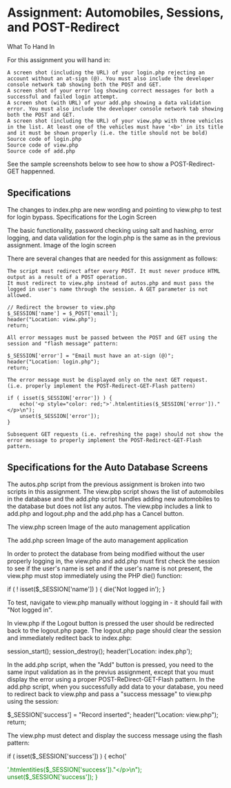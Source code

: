 # Assignment: Automobiles, Sessions, and POST-Redirect

What To Hand In

For this assignment you will hand in:

    A screen shot (including the URL) of your login.php rejecting an account without an at-sign (@). You must also include the developer console network tab showing both the POST and GET.
    A screen shot of your error log showing correct messages for both a successful and failed login attempt.
    A screen shot (with URL) of your add.php showing a data validation error. You must also include the developer console network tab showing both the POST and GET.
    A screen shot (including the URL) of your view.php with three vehicles in the list. At least one of the vehicles must have '<b>' in its title and it must be shown properly (i.e. the title should not be bold)
    Source code of login.php
    Source code of view.php
    Source code of add.php

See the sample screenshots below to see how to show a POST-Redirect-GET happenned. 

## Specifications

The changes to index.php are new wording and pointing to view.php to test for login bypass.
Specifications for the Login Screen

The basic functionality, password checking using salt and hashing, error logging, and data validation for the login.php is the same as in the previous assignment.
Image of the login screen

There are several changes that are needed for this assignment as follows:

    The script must redirect after every POST. It must never produce HTML output as a result of a POST operation.
    It must redirect to view.php instead of autos.php and must pass the logged in user's name through the session. A GET parameter is not allowed.

    // Redirect the browser to view.php
    $_SESSION['name'] = $_POST['email'];
    header("Location: view.php");
    return;

    All error messages must be passed between the POST and GET using the session and "flash message" pattern:

    $_SESSION['error'] = "Email must have an at-sign (@)";
    header("Location: login.php");
    return;

    The error message must be displayed only on the next GET request. (i.e. properly implement the POST-Redirect-GET-Flash pattern)

    if ( isset($_SESSION['error']) ) {
        echo('<p style="color: red;">'.htmlentities($_SESSION['error'])."</p>\n");
        unset($_SESSION['error']);
    }

    Subsequent GET requests (i.e. refreshing the page) should not show the error message to properly implement the POST-Redirect-GET-Flash pattern.

## Specifications for the Auto Database Screens

The autos.php script from the previous assignment is broken into two scripts in this assignment. The view.pbp script shows the list of automobiles in the database and the add.php script handles adding new automobiles to the database but does not list any autos. The view.pbp includes a link to add.php and logout.php and the add.php has a Cancel button.

The view.php screen
Image of the auto management application

The add.php screen
Image of the auto management application

In order to protect the database from being modified without the user properly logging in, the view.php and add.php must first check the session to see if the user's name is set and if the user's name is not present, the view.php must stop immediately using the PHP die() function:

if ( ! isset($_SESSION['name']) ) {
    die('Not logged in');
}

To test, navigate to view.php manually without logging in - it should fail with "Not logged in".

In view.php if the Logout button is pressed the user should be redirected back to the logout.php page. The logout.php page should clear the session and immediately reditect back to index.php:

session_start();
session_destroy();
header('Location: index.php');

In the add.php script, when the "Add" button is pressed, you need to the same input validation as in the previus assignment, except that you must display the error using a proper POST-ReDirect-GET-Flash pattern.
In the add.php script, when you successfully add data to your database, you need to redirect back to view.php and pass a "success message" to view.php using the session:

$_SESSION['success'] = "Record inserted";
header("Location: view.php");
return;

The view.php must detect and display the success message using the flash pattern:

if ( isset($_SESSION['success']) ) {
    echo('<p style="color: green;">'.htmlentities($_SESSION['success'])."</p>\n");
    unset($_SESSION['success']);
}

